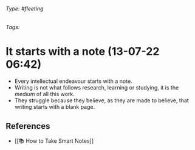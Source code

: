 ###### Type: #fleeting
###### Tags:
# It starts with a note (13-07-22 06:42)

- Every intellectual endeavour starts with a note.
- Writing is not what follows research, learning or studying, it is the *medium* of all this work.
- They struggle because they believe, as they are made to believe, that writing starts with a blank page.


## References
- [[📚 How to Take Smart Notes]] 